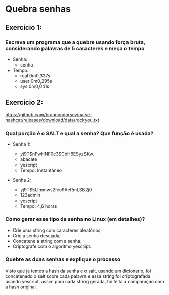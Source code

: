 # Quebra senhas

## Exercício 1:

### Escreva um programa que a quebre usando força bruta, considerando palavras de 5 caracteres e meça o tempo

* Senha: 
    * senha
* Tempo:
    * real	0m0,337s
    * user	0m0,295s
    * sys	0m0,041s

## Exercício 2:
https://github.com/brannondorsey/naive-hashcat/releases/download/data/rockyou.txt
### Qual porção é o SALT e qual a senha? Que função é usada?
* Senha 1:
    * $y$j9T$nFwHNF0c3SCbH6ESyzSKw.
    * abacate
    * yescript
    * Tempo: Instantâneo 

* Senha 2:
    * $y$j9T$5LImmws2fco9AeRmLSB2j0
    * 123admin
    * yescript
    * Tempo: 4,6 horas

### Como gerar esse tipo de senha no Linux (em detalhes)?
* Crie uma string com caracteres aleatórios;
* Crie a senha desejada;
* Concatene a string com a senha;
* Criptografe com o algoritmo yescript.

### Quebre as duas senhas e explique o processo

Visto que ja temos a hash da senha e o salt, usando um dicionario, foi concatenado o salt sobre cada palavra e essa string foi criptografada usando yescript, assim para cada string gerada, foi feita a comparação com a hash original.